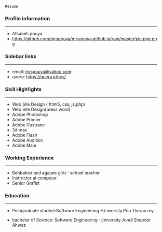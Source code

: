 ```
Resume
```
### Profile information
---
+    Afsaneh pouya     
+    https://github.com/mrspouya/mrspouya.github.io/raw/master/pic.png.png 
 
 
### Sidebar links
---
+   email: mrspouya@yahoo.com
+   quera:  https://quera.ir/qcv/
 
 
### Skill High1ights
---
+    Web Site Design ( html5, css, js,php)
+    Web Site Design(press word)
+    Adobe Photoshop
+    Adobe Primier
+    Adobe Illustrator
+    3d max
+    Adobe Flash
+    Adobe Audition
+    Adobe Maia


### Working Experience
---

+    Behbahan and agajare girls ' school teacher
+    Instructor at computer
+    Senior Grafist


### Education
---

+    Postgraduate student:Software Engineering
     -University.Pnu.Theran.rey 

+    bachelor of Science: Software Engineering
     -University.Jondi Shapoor Ahwaz

